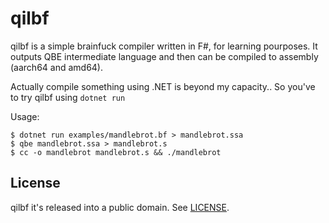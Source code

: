 # qilbf

qilbf is a simple brainfuck compiler written in F#, for learning pourposes.
It outputs QBE intermediate language and then can be compiled to assembly (aarch64 and amd64).

Actually compile something using .NET is beyond my capacity.. 
So you've to try qilbf using `dotnet run`

Usage:

	$ dotnet run examples/mandlebrot.bf > mandlebrot.ssa
	$ qbe mandlebrot.ssa > mandlebrot.s
	$ cc -o mandlebrot mandlebrot.s && ./mandlebrot

## License

qilbf it's released into a public domain. See [LICENSE](LICENSE.md).
